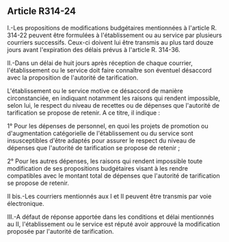 ## Article R314-24

I.-Les propositions de modifications budgétaires mentionnées à l'article R. 314-22 peuvent être formulées à
l'établissement ou au service par plusieurs courriers successifs. Ceux-ci doivent lui être transmis au plus tard
douze jours avant l'expiration des délais prévus à l'article R. 314-36.

II.-Dans un délai de huit jours après réception de chaque courrier, l'établissement ou le service doit faire
connaître son éventuel désaccord avec la proposition de l'autorité de tarification.

L'établissement ou le service motive ce désaccord de manière circonstanciée, en indiquant notamment les
raisons qui rendent impossible, selon lui, le respect du niveau de recettes ou de dépenses que l'autorité de
tarification se propose de retenir. A ce titre, il indique :

1° Pour les dépenses de personnel, en quoi les projets de promotion ou d'augmentation catégorielle de
l'établissement ou du service sont insusceptibles d'être adaptés pour assurer le respect du niveau de dépenses
que l'autorité de tarification se propose de retenir ;

2° Pour les autres dépenses, les raisons qui rendent impossible toute modification de ses propositions
budgétaires visant à les rendre compatibles avec le montant total de dépenses que l'autorité de tarification se
propose de retenir.

II bis.-Les courriers mentionnés aux I et II peuvent être transmis par voie électronique.

III.-A défaut de réponse apportée dans les conditions et délai mentionnés au II, l'établissement ou le service
est réputé avoir approuvé la modification proposée par l'autorité de tarification.

